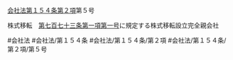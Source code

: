 [会社法第１５４条第２項](会社法＿＿＿＿第１５４条第２項)第５号

株式移転　[第七百七十三条第一項第一号](会社法＿＿＿＿第７７３条第１項第１号)に規定する株式移転設立完全親会社


#会社法
#会社法/第１５４条
#会社法/第１５４条/第２項
#会社法/第１５４条/第２項/第５号
